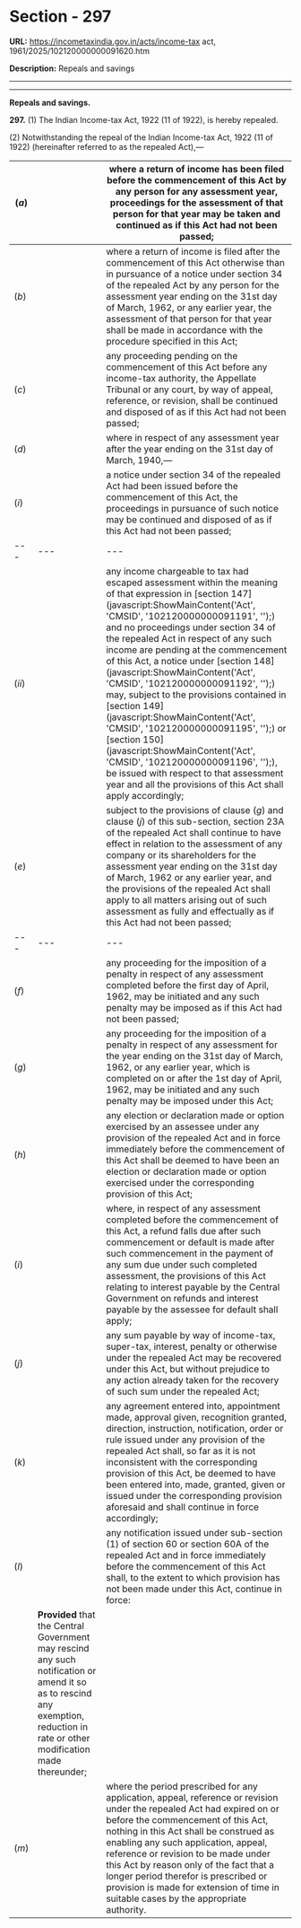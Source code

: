 # Section - 297

**URL:** https://incometaxindia.gov.in/acts/income-tax act, 1961/2025/102120000000091620.htm

**Description:** Repeals and savings

---

****

**Repeals and savings.**

**297.** (1) The Indian Income-tax Act, 1922 (11 of 1922), is hereby repealed.

(2) Notwithstanding the repeal of the Indian Income-tax Act, 1922 (11 of 1922) (hereinafter referred to as the repealed Act),—

(_a_)|  |  where a return of income has been filed before the commencement of this Act by any person for any assessment year, proceedings for the assessment of that person for that year may be taken and continued as if this Act had not been passed;  
---|---|---  
(_b_)|  |  where a return of income is filed after the commencement of this Act otherwise than in pursuance of a notice under section 34 of the repealed Act by any person for the assessment year ending on the 31st day of March, 1962, or any earlier year, the assessment of that person for that year shall be made in accordance with the procedure specified in this Act;  
(_c_)|  |  any proceeding pending on the commencement of this Act before any income-tax authority, the Appellate Tribunal or any court, by way of appeal, reference, or revision, shall be continued and disposed of as if this Act had not been passed;  
(_d_)|  | where in respect of any assessment year after the year ending on the 31st day of March, 1940,—  
(_i_)|  |  a notice under section 34 of the repealed Act had been issued before the commencement of this Act, the proceedings in pursuance of such notice may be continued and disposed of as if this Act had not been passed;  
---|---|---  
(_ii_)|  |  any income chargeable to tax had escaped assessment within the meaning of that expression in [section 147](javascript:ShowMainContent\('Act', 'CMSID', '102120000000091191', ''\);) and no proceedings under section 34 of the repealed Act in respect of any such income are pending at the commencement of this Act, a notice under [section 148](javascript:ShowMainContent\('Act', 'CMSID', '102120000000091192', ''\);) may, subject to the provisions contained in [section 149](javascript:ShowMainContent\('Act', 'CMSID', '102120000000091195', ''\);) or [section 150](javascript:ShowMainContent\('Act', 'CMSID', '102120000000091196', ''\);), be issued with respect to that assessment year and all the provisions of this Act shall apply accordingly;  
(_e_)|  | subject to the provisions of clause (_g_) and clause (_j_) of this sub-section, section 23A of the repealed Act shall continue to have effect in relation to the assessment of any company or its shareholders for the assessment year ending on the 31st day of March, 1962 or any earlier year, and the provisions of the repealed Act shall apply to all matters arising out of such assessment as fully and effectually as if this Act had not been passed;  
---|---|---  
(_f_)|  |  any proceeding for the imposition of a penalty in respect of any assessment completed before the first day of April, 1962, may be initiated and any such penalty may be imposed as if this Act had not been passed;  
(_g_)|  |  any proceeding for the imposition of a penalty in respect of any assessment for the year ending on the 31st day of March, 1962, or any earlier year, which is completed on or after the 1st day of April, 1962, may be initiated and any such penalty may be imposed under this Act;  
(_h_)|  |  any election or declaration made or option exercised by an assessee under any provision of the repealed Act and in force immediately before the commencement of this Act shall be deemed to have been an election or declaration made or option exercised under the corresponding provision of this Act;  
(_i_)|  |  where, in respect of any assessment completed before the commencement of this Act, a refund falls due after such commencement or default is made after such commencement in the payment of any sum due under such completed assessment, the provisions of this Act relating to interest payable by the Central Government on refunds and interest payable by the assessee for default shall apply;  
(_j_)|  |  any sum payable by way of income-tax, super-tax, interest, penalty or otherwise under the repealed Act may be recovered under this Act, but without prejudice to any action already taken for the recovery of such sum under the repealed Act;  
(_k_)|  |  any agreement entered into, appointment made, approval given, recognition granted, direction, instruction, notification, order or rule issued under any provision of the repealed Act shall, so far as it is not inconsistent with the corresponding provision of this Act, be deemed to have been entered into, made, granted, given or issued under the corresponding provision aforesaid and shall continue in force accordingly;  
(_l_)|  |  any notification issued under sub-section (1) of section 60 or section 60A of the repealed Act and in force immediately before the commencement of this Act shall, to the extent to which provision has not been made under this Act, continue in force:  
|  | **Provided** that the Central Government may rescind any such notification or amend it so as to rescind any exemption, reduction in rate or other modification made thereunder;  
(_m_)|  |  where the period prescribed for any application, appeal, reference or revision under the repealed Act had expired on or before the commencement of this Act, nothing in this Act shall be construed as enabling any such application, appeal, reference or revision to be made under this Act by reason only of the fact that a longer period therefor is prescribed or provision is made for extension of time in suitable cases by the appropriate authority.